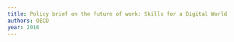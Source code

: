 ```yaml
---
title: Policy brief on the future of work: Skills for a Digital World
authors: OECD
year: 2016
---
```


